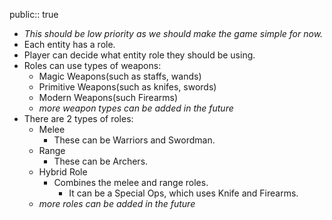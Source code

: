 public:: true

- *This should be low priority as we should make the game simple for now.*
- Each entity has a role.
- Player can decide what entity role they should be using.
- Roles can use types of weapons:
	- Magic Weapons(such as staffs, wands)
	- Primitive Weapons(such as knifes, swords)
	- Modern Weapons(such Firearms)
	- *more weapon types can be added in the future*
- There are 2 types of roles:
	- Melee
		- These can be Warriors and Swordman.
	- Range
		- These can be Archers.
	- Hybrid Role
		- Combines the melee and range roles.
			- It can be a Special Ops, which uses Knife and Firearms.
	- *more roles can be added in the future*
